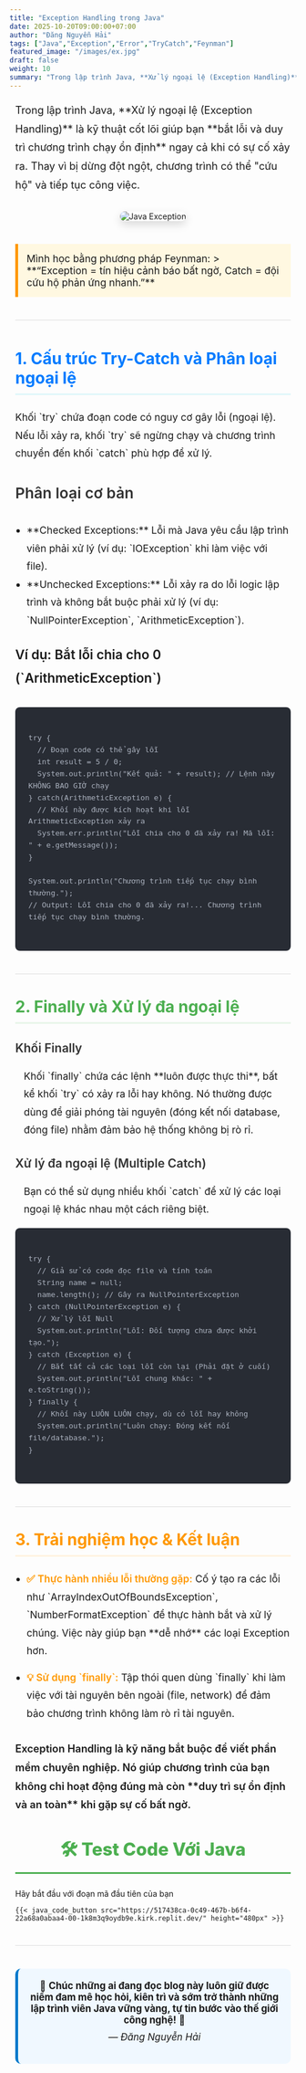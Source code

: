 ```yaml
---
title: "Exception Handling trong Java"
date: 2025-10-20T09:00:00+07:00
author: "Đăng Nguyễn Hải"
tags: ["Java","Exception","Error","TryCatch","Feynman"]
featured_image: "/images/ex.jpg"
draft: false
weight: 10
summary: "Trong lập trình Java, **Xử lý ngoại lệ (Exception Handling)** là kỹ thuật cốt lõi giúp bạn **bắt lỗi và duy trì chương trình chạy ổn định** ngay cả khi có sự cố xảy ra. Thay vì bị dừng đột ngột, chương trình có thể cứu hộ và tiếp tục công việc."
---
```


<div style="max-width: 950px; margin: 0 auto; padding: 0 10px;">
    
<p style="font-size: 1.3em; line-height: 1.8; margin-bottom: 30px;">
    Trong lập trình Java, **Xử lý ngoại lệ (Exception Handling)** là kỹ thuật cốt lõi giúp bạn **bắt lỗi và duy trì chương trình chạy ổn định** ngay cả khi có sự cố xảy ra. Thay vì bị dừng đột ngột, chương trình có thể "cứu hộ" và tiếp tục công việc.
</p>

<div style="text-align: center; margin-bottom: 40px;">
    <img src="/dangcode-blog/images/exc.png" alt="Java Exception" style="max-width: 90%; height: auto; border-radius: 10px; box-shadow: 0 6px 15px rgba(0, 0, 0, 0.15);">
</div>

<div style="padding: 15px; border-left: 5px solid #ff9800; background-color: #fff8e1; margin: 30px 0; font-size: 1.25em;">
    Mình học bằng phương pháp Feynman: 
    > **“Exception = tín hiệu cảnh báo bất ngờ, Catch = đội cứu hộ phản ứng nhanh.”**
</div>

<hr style="border: 0; height: 1px; background-color: #ddd; margin: 40px 0;">

<h2 style="color: #007bff; border-bottom: 3px solid #e0f7fa; padding-bottom: 10px; margin-top: 50px; font-weight: 700; font-size: 2.0em;">
    1. Cấu trúc Try-Catch và Phân loại ngoại lệ
</h2>
<div style="font-size: 1.25em; line-height: 1.8; margin-bottom: 30px;">
    <p>
        Khối `try` chứa đoạn code có nguy cơ gây lỗi (ngoại lệ). Nếu lỗi xảy ra, khối `try` sẽ ngừng chạy và chương trình chuyển đến khối `catch` phù hợp để xử lý.
    </p>
    
  <h3 style="color: #333; font-weight: 600; font-size: 1.5em; margin-top: 30px;">
        Phân loại cơ bản
  </h3>
  <ul style="list-style-type: disc; padding-left: 20px;">
        <li>**Checked Exceptions:** Lỗi mà Java yêu cầu lập trình viên phải xử lý (ví dụ: `IOException` khi làm việc với file).</li>
        <li>**Unchecked Exceptions:** Lỗi xảy ra do lỗi logic lập trình và không bắt buộc phải xử lý (ví dụ: `NullPointerException`, `ArithmeticException`).</li>
   </ul>

  <p style="font-size: 1.3em; font-weight: 600; margin-top: 25px;">Ví dụ: Bắt lỗi chia cho 0 (`ArithmeticException`)</p>
</div>

<pre style="background-color: #282c34; color: #abb2bf; padding: 1.5em; border-radius: 8px; overflow-x: auto; font-size: 1.1em; line-height: 1.6;">
<code class="language-java">
try {
  // Đoạn code có thể gây lỗi
  int result = 5 / 0; 
  System.out.println("Kết quả: " + result); // Lệnh này KHÔNG BAO GIỜ chạy
} catch(ArithmeticException e) {
  // Khối này được kích hoạt khi lỗi ArithmeticException xảy ra
  System.err.println("Lỗi chia cho 0 đã xảy ra! Mã lỗi: " + e.getMessage());
}

System.out.println("Chương trình tiếp tục chạy bình thường.");
// Output: Lỗi chia cho 0 đã xảy ra!... Chương trình tiếp tục chạy bình thường.
</code>
</pre>

  <hr style="border: 0; height: 1px; background-color: #ddd; margin: 40px 0;">

  <h2 style="color: #4CAF50; border-bottom: 3px solid #e8f5e9; padding-bottom: 10px; margin-top: 40px; font-weight: 700; font-size: 2.0em;">
      2. Finally và Xử lý đa ngoại lệ
  </h2>
  <h3 style="color: #333; font-weight: 600; font-size: 1.5em; margin-top: 30px;">
      Khối Finally
  </h3>
  <div style="font-size: 1.25em; line-height: 1.8; margin-left: 15px;">
      <p>Khối `finally` chứa các lệnh **luôn được thực thi**, bất kể khối `try` có xảy ra lỗi hay không. Nó thường được dùng để giải phóng tài nguyên (đóng kết nối database, đóng file) nhằm đảm bảo hệ thống không bị rò rỉ.</p>
  </div>

  <h3 style="color: #333; font-weight: 600; font-size: 1.5em; margin-top: 30px;">
      Xử lý đa ngoại lệ (Multiple Catch)
  </h3>
  <div style="font-size: 1.25em; line-height: 1.8; margin-left: 15px;">
      <p>Bạn có thể sử dụng nhiều khối `catch` để xử lý các loại ngoại lệ khác nhau một cách riêng biệt.</p>
  </div>

<pre style="background-color: #282c34; color: #abb2bf; padding: 1.5em; border-radius: 8px; overflow-x: auto; font-size: 1.1em; line-height: 1.6;">
<code class="language-java">
try {
  // Giả sử có code đọc file và tính toán
  String name = null;
  name.length(); // Gây ra NullPointerException
} catch (NullPointerException e) {
  // Xử lý lỗi Null
  System.out.println("Lỗi: Đối tượng chưa được khởi tạo.");
} catch (Exception e) {
  // Bắt tất cả các loại lỗi còn lại (Phải đặt ở cuối)
  System.out.println("Lỗi chung khác: " + e.toString());
} finally {
  // Khối này LUÔN LUÔN chạy, dù có lỗi hay không
  System.out.println("Luôn chạy: Đóng kết nối file/database.");
}
</code>
</pre>

  <hr style="border: 0; height: 1px; background-color: #ddd; margin: 40px 0;">

  <h2 style="color: #ff9800; border-bottom: 3px solid #fff3e0; padding-bottom: 10px; margin-top: 40px; font-weight: 700; font-size: 2.0em;">
      3. Trải nghiệm học & Kết luận
  </h2>
  <div style="font-size: 1.25em; line-height: 1.8; margin-bottom: 30px;">
      <ul style="list-style-type: disc; padding-left: 20px;">
          <li style="margin-bottom: 15px;"><span style="font-weight: 600; color: #ff9800;">✅ Thực hành nhiều lỗi thường gặp:</span> Cố ý tạo ra các lỗi như `ArrayIndexOutOfBoundsException`, `NumberFormatException` để thực hành bắt và xử lý chúng. Việc này giúp bạn **dễ nhớ** các loại Exception hơn.</li>
          <li style="margin-bottom: 15px;"><span style="font-weight: 600; color: #ff9800;">💡 Sử dụng `finally`:</span> Tập thói quen dùng `finally` khi làm việc với tài nguyên bên ngoài (file, network) để đảm bảo chương trình không làm rò rỉ tài nguyên.</li>
      </ul>
  </div>
  
  <p style="font-size: 1.3em; line-height: 1.8; margin-bottom: 30px; font-weight: 600;">
      Exception Handling là kỹ năng bắt buộc để viết phần mềm chuyên nghiệp. Nó giúp chương trình của bạn không chỉ hoạt động đúng mà còn **duy trì sự ổn định và an toàn** khi gặp sự cố bất ngờ.
  </p>


<h2 style="color: #4CAF50; border-bottom: 3px solid #4CAF50; padding-bottom: 10px; margin-top: 40px; font-weight: 800; font-size: 2.2em; text-align: center;">
    🛠️ Test Code Với Java
</h2>

Hãy bắt đầu với đoạn mã đầu tiên của bạn

    {{< java_code_button src="https://517438ca-0c49-467b-b6f4-22a68a0abaa4-00-1k8m3q9oydb9e.kirk.replit.dev/" height="480px" >}}
  <hr style="border: 0; height: 1px; background-color: #ddd; margin: 40px 0;">

  <div style="text-align:center; background:#f0f8ff; border-left:5px solid #007acc; border-radius:10px; padding:20px; font-size:1.2em; margin-bottom: 40px;">
      🎯 <strong>Chúc những ai đang đọc blog này luôn giữ được niềm đam mê học hỏi, kiên trì và sớm trở thành những lập trình viên Java vững vàng, tự tin bước vào thế giới công nghệ!</strong> 🚀  
      <p style="margin-top: 10px;"><em>— Đăng Nguyễn Hải</em></p>
  </div>
</div>